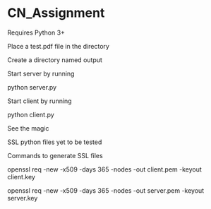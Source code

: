 # CN_Assignment
Requires Python 3+


Place a test.pdf file in the directory

Create a directory named output


Start server by running

python server.py


Start client by running

python client.py


See the magic


SSL python files yet to be tested


Commands to generate SSL files


openssl req -new -x509 -days 365 -nodes -out client.pem -keyout client.key

openssl req -new -x509 -days 365 -nodes -out server.pem -keyout server.key